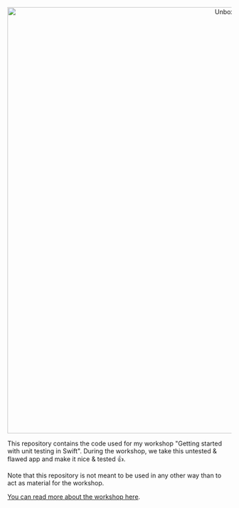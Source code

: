 <p align="center">
    <img src="logo.png" width="960" max-width="80%" alt="Unbox" />
</p>

This repository contains the code used for my workshop "Getting started with unit testing in Swift". During the workshop, we take this untested & flawed app and make it nice & tested 👍.

Note that this repository is not meant to be used in any other way than to act as material for the workshop.

[You can read more about the workshop here](https://www.swiftbysundell.com/workshops/unit-testing).